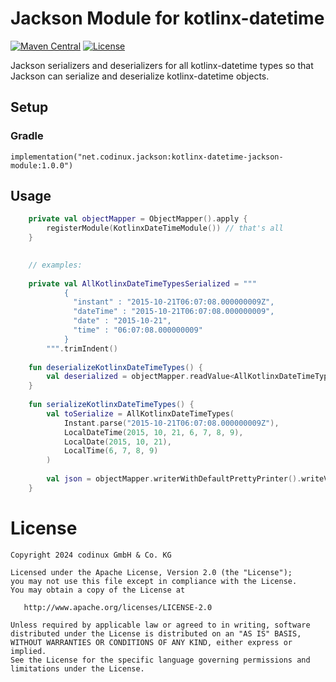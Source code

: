# Jackson Module for kotlinx-datetime
[![Maven Central](https://maven-badges.herokuapp.com/maven-central/net.codinux.jackson/kotlinx-datetime-jackson-module/badge.svg)](https://maven-badges.herokuapp.com/maven-central/net.codinux.jackson/kotlinx-datetime-jackson-module)
[![License](https://img.shields.io/badge/License-Apache_2.0-blue.svg)](https://opensource.org/licenses/Apache-2.0)

Jackson serializers and deserializers for all kotlinx-datetime types so that Jackson can serialize and deserialize kotlinx-datetime objects.

## Setup

### Gradle

```
implementation("net.codinux.jackson:kotlinx-datetime-jackson-module:1.0.0")
```

## Usage

```kotlin
    private val objectMapper = ObjectMapper().apply {
        registerModule(KotlinxDateTimeModule()) // that's all
    }
    

    // examples:
    
    private val AllKotlinxDateTimeTypesSerialized = """
            {
              "instant" : "2015-10-21T06:07:08.000000009Z",
              "dateTime" : "2015-10-21T06:07:08.000000009",
              "date" : "2015-10-21",
              "time" : "06:07:08.000000009"
            }
        """.trimIndent()
    
    fun deserializeKotlinxDateTimeTypes() {
        val deserialized = objectMapper.readValue<AllKotlinxDateTimeTypes>(AllKotlinxDateTimeTypesSerialized)
    }
    
    fun serializeKotlinxDateTimeTypes() {
        val toSerialize = AllKotlinxDateTimeTypes(
            Instant.parse("2015-10-21T06:07:08.000000009Z"),
            LocalDateTime(2015, 10, 21, 6, 7, 8, 9),
            LocalDate(2015, 10, 21),
            LocalTime(6, 7, 8, 9)
        )
    
        val json = objectMapper.writerWithDefaultPrettyPrinter().writeValueAsString(toSerialize)
    }
```


# License

    Copyright 2024 codinux GmbH & Co. KG

    Licensed under the Apache License, Version 2.0 (the "License");
    you may not use this file except in compliance with the License.
    You may obtain a copy of the License at

       http://www.apache.org/licenses/LICENSE-2.0

    Unless required by applicable law or agreed to in writing, software
    distributed under the License is distributed on an "AS IS" BASIS,
    WITHOUT WARRANTIES OR CONDITIONS OF ANY KIND, either express or implied.
    See the License for the specific language governing permissions and
    limitations under the License.
